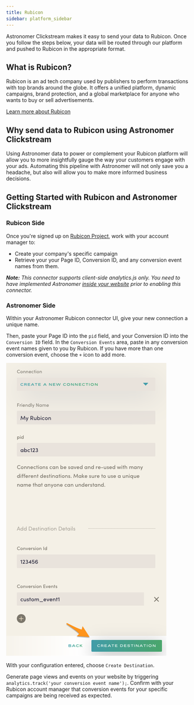 ```yaml
---
title: Rubicon
sidebar: platform_sidebar
---
```

Astronomer Clickstream makes it easy to send your data to Rubicon. Once you follow the steps below, your data will be routed through our platform and pushed to Rubicon in the appropriate format.

## What is Rubicon?

Rubicon is an ad tech company used by publishers to perform transactions with top brands around the globe. It offers a unified platform, dynamic campaigns, brand protection, and a global marketplace for anyone who wants to buy or sell advertisements.

[Learn more about Rubicon](http://rubiconproject.com/)

## Why send data to Rubicon using Astronomer Clickstream

Using Astronomer data to power or complement your Rubicon platform will allow you to more insightfully gauge the way your customers engage with your ads. Automating this pipeline with Astronomer will not only save you a headache, but also will allow you to make more informed business decisions.  

## Getting Started with Rubicon and Astronomer Clickstream

### Rubicon Side

Once you're signed up on [Rubicon Project](http://rubiconproject.com/), work with your account manager to:

- Create your company's specific campaign
- Retrieve your your Page ID, Conversion ID, and any conversion event names from them.  

***Note:** This connector supports client-side analytics.js only. You need to have implemented Astronomer [inside your website](../sources/analyticsjs.md) prior to enabling this connector.*


### Astronomer Side

Within your Astronomer Rubicon connector UI, give your new connection a unique name.  

Then, paste your Page ID into the `pid` field, and your Conversion ID into the `Conversion ID` field.  In the `Conversion Events` area, paste in any conversion event names given to you by Rubicon.  If you have more than one conversion event, choose the `+` icon to add more.

![rubicon1](../../../images/rubicon1.png)

With your configuration entered, choose `Create Destination`.

Generate page views and events on your website by triggering `analytics.track('your conversion event name');`.  Confirm with your Rubicon account manager that conversion events for your specific campaigns are being received as expected.
